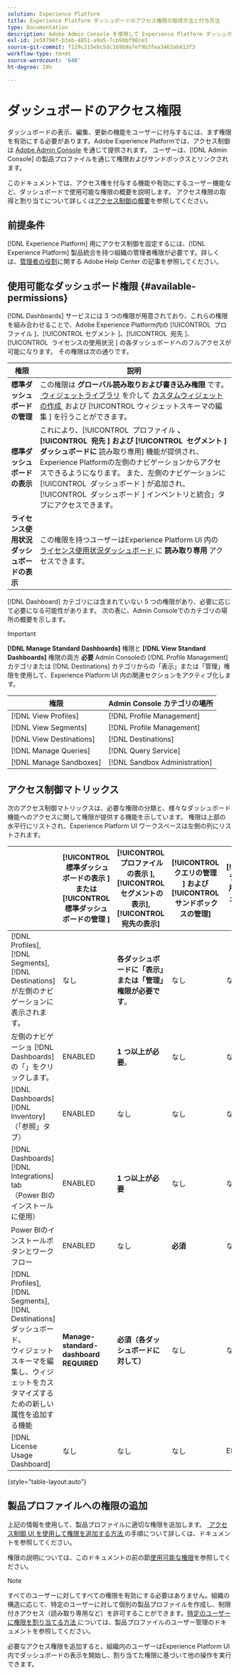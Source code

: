 ```yaml
---
solution: Experience Platform
title: Experience Platform ダッシュボードのアクセス権限の取得方法と付与方法
type: Documentation
description: Adobe Admin Console を使用して Experience Platform ダッシュボードの表示、編集、更新の機能をユーザーに付与します。
exl-id: 2e50790f-b3ab-4851-a9a5-7cb98bf98ce3
source-git-commit: f129c215ebc5dc169b9a7ef9b3faa3463ab413f3
workflow-type: tm+mt
source-wordcount: '640'
ht-degree: 28%

---
```


# ダッシュボードのアクセス権限

ダッシュボードの表示、編集、更新の機能をユーザーに付与するには、まず権限を有効にする必要があります。Adobe Experience Platformでは、アクセス制御は [Adobe Admin Console](https://adminconsole.adobe.com/) を通じて提供されます。 ユーザーは、[!DNL Admin Console] の製品プロファイルを通じて権限およびサンドボックスとリンクされます。

このドキュメントでは、アクセス権を付与する機能や有効にするユーザー機能など、ダッシュボードで使用可能な権限の概要を説明します。 アクセス権限の取得と割り当てについて詳しくは[アクセス制御の概要](../access-control/home.md)を参照してください。

## 前提条件

[!DNL Experience Platform] 用にアクセス制御を設定するには、[!DNL Experience Platform] 製品統合を持つ組織の管理者権限が必要です。詳しくは、[管理者の役割](https://helpx.adobe.com/jp/enterprise/using/admin-roles.html)に関する Adobe Help Center の記事を参照してください。

## 使用可能なダッシュボード権限 {#available-permissions}

[!DNL Dashboards] サービスには 3 つの権限が用意されており、これらの権限を組み合わせることで、Adobe Experience Platform内の [!UICONTROL &#x200B; プロファイル &#x200B;]、[!UICONTROL &#x200B; セグメント &#x200B;]、[!UICONTROL &#x200B; 宛先 &#x200B;]、[!UICONTROL &#x200B; ライセンスの使用状況 &#x200B;] の各ダッシュボードへのフルアクセスが可能になります。 その権限は次の通りです。

| 権限 | 説明 |
|---|---|
| **標準ダッシュボードの管理** | この権限は **グローバル読み取りおよび書き込み権限** です。 [&#x200B; ウィジェットライブラリ &#x200B;](./customize/custom-widgets.md) を介して [&#x200B; カスタムウィジェットの作成 &#x200B;](./customize/edit-schema.md) および [!UICONTROL &#x200B; ウィジェットスキーマの編集 &#x200B;] を行うことができます。 |
| **標準ダッシュボードの表示** | これにより、[!UICONTROL &#x200B; プロファイル **、[!UICONTROL &#x200B; 宛先 &#x200B;] および [!UICONTROL &#x200B; セグメント &#x200B;] ダッシュボードに** 読み取り専用 &#x200B;] 機能が提供され、Experience Platformの左側のナビゲーションからアクセスできるようになります。 また、左側のナビゲーションに [!UICONTROL &#x200B; ダッシュボード &#x200B;] が追加され、[!UICONTROL &#x200B; ダッシュボード &#x200B;] インベントリと統合」タブにアクセスできます。 |
| **ライセンス使用状況ダッシュボードの表示** | この権限を持つユーザーはExperience Platform UI 内の [&#x200B; ライセンス使用状況ダッシュボード &#x200B;](./guides/license-usage.md) に **読み取り専用** アクセスできます。 |

[!DNL Dashboard] カテゴリには含まれていない 5 つの権限があり、必要に応じて必要になる可能性があります。 次の表に、Admin Consoleでのカテゴリの場所の概要を示します。

>[!IMPORTANT]
>
>**[!DNL Manage Standard Dashboards]** 権限と **[!DNL View Standard Dashboards]** 権限の両方 **必要** Admin Consoleの [!DNL Profile Management] カテゴリまたは [!DNL Destinations] カテゴリからの「表示」または「管理」権限を使用して、Experience Platform UI 内の関連セクションをアクティブ化します。

| 権限 | Admin Console カテゴリの場所 |
|---|---|
| [!DNL View Profiles] | [!DNL Profile Management] |
| [!DNL View Segments] | [!DNL Profile Management] |
| [!DNL View Destinations] | [!DNL Destinations] |
| [!DNL Manage Queries] | [!DNL Query Service] |
| [!DNL Manage Sandboxes] | [!DNL Sandbox Administration] |

## アクセス制御マトリックス

次のアクセス制御マトリックスは、必要な権限の分類と、様々なダッシュボード機能へのアクセスに関して権限が提供する機能を示しています。 権限は上部の水平行にリストされ、Experience Platform UI ワークスペースは左側の列にリストされます。

|   | [!UICONTROL &#x200B; 標準ダッシュボードの表示 &#x200B;] または [!UICONTROL &#x200B; 標準ダッシュボードの管理 &#x200B;] | [!UICONTROL &#x200B; プロファイルの表示 &#x200B;],<br/>[!UICONTROL &#x200B; セグメントの表示 &#x200B;],<br/> [!UICONTROL 宛先の表示] | [!UICONTROL &#x200B; クエリの管理 &#x200B;] および [!UICONTROL &#x200B; サンドボックスの管理 &#x200B;] | [!UICONTROL ライセンス使用状況ダッシュボードの表示] |
|---|---|---|---|---|
| [!DNL Profiles],<br/>[!DNL Segments],<br/>[!DNL Destinations] が左側のナビゲーションに表示されます。 | なし | **各ダッシュボードに「表示」または「管理」権限が必要です**。 | なし | なし |
| 左側のナビゲーショ [!DNL Dashboards] の「」をクリックします。 | ENABLED | **1 つ以上が必要**。 | なし | なし |
| [!DNL Dashboards] [!DNL Inventory] <br/> （「参照」タブ） | ENABLED | なし | なし | なし |
| [!DNL Dashboards] [!DNL Integrations] tab <br/> （Power BIのインストールに使用） | ENABLED | **1 つ以上が必要** | なし | なし |
| Power BIのインストールボタンとワークフロー | ENABLED | なし | **必須** | なし |
| [!DNL Profiles],<br/>[!DNL Segments],<br/>[!DNL Destinations] ダッシュボード。<br/> ウィジェットスキーマを編集し、ウィジェットをカスタマイズするための新しい属性を追加する機能 | **Manage-standard-dashboard REQUIRED** | **必須（各ダッシュボードに対して）** | なし | なし |
| [!DNL License Usage Dashboard] | なし | なし | なし | ENABLED |

{style="table-layout:auto"}

## 製品プロファイルへの権限の追加

上記の情報を使用して、製品プロファイルに適切な権限を追加します。 [&#x200B; アクセス制御 UI を使用して権限を追加する方法 &#x200B;](../access-control/ui/permissions.md) の手順について詳しくは、ドキュメントを参照してください。

権限の説明については、このドキュメントの前の節[使用可能な権限](#available-permissions)を参照してください。

>[!NOTE]
>
>すべてのユーザーに対してすべての権限を有効にする必要はありません。組織の構造に応じて、特定のユーザーに対して個別の製品プロファイルを作成し、制限付きアクセス（読み取り専用など）を許可することができます。 [&#x200B; 特定のユーザーに権限を割り当てる方法 &#x200B;](../access-control/ui/users.md) については、製品プロファイルのユーザー管理のドキュメントを参照してください。

必要なアクセス権限を追加すると、組織内のユーザーはExperience Platform UI 内でダッシュボードの表示を開始し、割り当てた権限に基づいて他の操作を実行できます。
